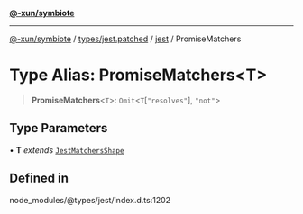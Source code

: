 [**@-xun/symbiote**](../../../../../README.md)

***

[@-xun/symbiote](../../../../../README.md) / [types/jest.patched](../../../README.md) / [jest](../README.md) / PromiseMatchers

# Type Alias: PromiseMatchers\<T\>

> **PromiseMatchers**\<`T`\>: `Omit`\<`T`\[`"resolves"`\], `"not"`\>

## Type Parameters

• **T** *extends* [`JestMatchersShape`](JestMatchersShape.md)

## Defined in

node\_modules/@types/jest/index.d.ts:1202
